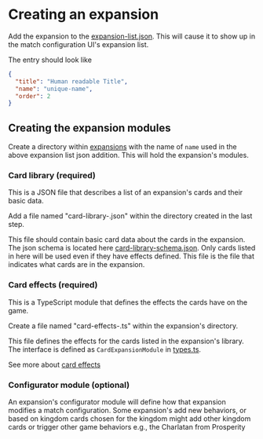 # Creating an expansion

Add the expansion to the [expansion-list.json](../src/expansions/expansion-list.json). This will cause it 
to show up in the match configuration UI's expansion list.

The entry should look like

```json
{
  "title": "Human readable Title",
  "name": "unique-name",
  "order": 2
}
```

## Creating the expansion modules

Create a directory within [expansions](../src/expansions) with the name of `name` used in the above
expansion list json addition. This will hold the expansion's modules.

### Card library (required)

This is a JSON file that describes a list of an expansion's cards and their basic data.

Add a file named "card-library-<expansion-name>.json" within the directory created in the last step.

This file should contain basic card data about the cards in the expansion. The json schema is located
here [card-library-schema.json](../card-library-schema.json). Only cards listed in here will be used
even if they have effects defined. This file is the file that indicates what cards are in the expansion.

### Card effects (required)

This is a TypeScript module that defines the effects the cards have on the game.

Create a file named "card-effects-<expansion-name>.ts" within the expansion's directory.

This file defines the effects for the cards listed in the expansion's library. The interface is
defined as `CardExpansionModule` in [types.ts](../src/types.ts).

See more about [card effects](README-card-effects.md)

### Configurator module (optional)

An expansion's configurator module will define how that expansion modifies a match configuration. Some expansion's
add new behaviors, or based on kingdom cards chosen for the kingdom might add other kingdom cards or trigger other
game behaviors e.g., the Charlatan from Prosperity

